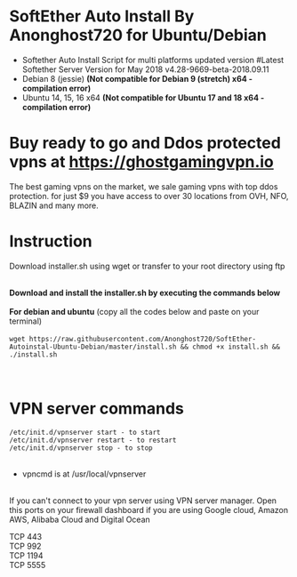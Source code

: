 # SoftEther Auto Install By Anonghost720 for Ubuntu/Debian
* Softether Auto Install Script for multi platforms updated version
#Latest Softether Server Version for May 2018 v4.28-9669-beta-2018.09.11
* Debian 8 (jessie) <b>(Not compatible for Debian 9 (stretch) x64 - compilation error)</b>
* Ubuntu 14, 15, 16 x64 <b>(Not compatible for Ubuntu 17 and 18 x64 - compilation error)</b>

# Buy ready to go and Ddos protected vpns at https://ghostgamingvpn.io
The best gaming vpns on the market, we sale gaming vpns with top ddos protection.
for just $9 you have access to over 30 locations from OVH, NFO, BLAZIN and many more.

# Instruction
Download installer.sh using wget or transfer to your root directory using ftp<br /><br />

<b>Download and install the installer.sh by executing the commands below</b><br /><br />
<b>For debian and ubuntu</b> (copy all the codes below and paste on your terminal)<br /><br />
```wget https://raw.githubusercontent.com/Anonghost720/SoftEther-Autoinstal-Ubuntu-Debian/master/install.sh && chmod +x install.sh && ./install.sh```<br /><br /><br />

# VPN server commands<br />
```/etc/init.d/vpnserver start - to start```<br />
```/etc/init.d/vpnserver restart - to restart```<br />
```/etc/init.d/vpnserver stop - to stop```<br /><br />

* vpncmd is at /usr/local/vpnserver<br /><br />

If you can't connect to your vpn server using VPN server manager. Open this ports on your firewall dashboard if you are using Google cloud, Amazon AWS, Alibaba Cloud and Digital Ocean<br />

TCP 443<br />
TCP 992<br />
TCP 1194<br />
TCP 5555<br />
